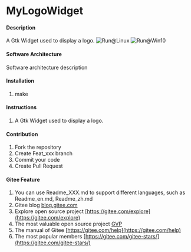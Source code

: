 # MyLogoWidget

#### Description
A Gtk Widget used to display a logo.
![Run@Linux](https://gitee.com/macos2/MyLogoWidget/blob/master/ScreenShoot.png "Run@Linux")
![Run@Win10](https://gitee.com/macos2/MyLogoWidget/blob/master/ScreenShoot@Win10.png "Run@Win10")

#### Software Architecture
Software architecture description

#### Installation

1. make

#### Instructions

1. A Gtk Widget used to display a logo.

#### Contribution

1. Fork the repository
2. Create Feat_xxx branch
3. Commit your code
4. Create Pull Request


#### Gitee Feature

1. You can use Readme\_XXX.md to support different languages, such as Readme\_en.md, Readme\_zh.md
2. Gitee blog [blog.gitee.com](https://blog.gitee.com)
3. Explore open source project [https://gitee.com/explore](https://gitee.com/explore)
4. The most valuable open source project [GVP](https://gitee.com/gvp)
5. The manual of Gitee [https://gitee.com/help](https://gitee.com/help)
6. The most popular members  [https://gitee.com/gitee-stars/](https://gitee.com/gitee-stars/)